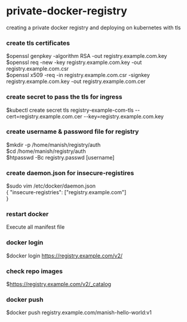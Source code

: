 # private-docker-registry
creating a private docker registry and deploying on kubernetes with tls  

### create tls certificates  
$openssl genpkey -algorithm RSA -out registry.example.com.key  
$openssl req -new -key registry.example.com.key -out registry.example.com.csr  
$openssl x509 -req -in registry.example.com.csr -signkey registry.example.com.key -out registry.example.com.cer  

### create secret to pass the tls for ingress
$kubectl create secret tls registry-example-com-tls --cert=registry.example.com.cer --key=registry.example.com.key  

### create username & password file for registry
$mkdir -p /home/manish/registry/auth  
$cd /home/manish/registry/auth  
$htpasswd -Bc registry.passwd [username]  

### create daemon.json for insecure-registires  
$sudo vim /etc/docker/daemon.json  
{                                                                                                                                                                     "insecure-registries": ["registry.example.com"]  
}  

### restart docker  
Execute all manifest file  

### docker login  
$docker login https://registry.example.com/v2/  

### check repo images  
$https://registry.example.com/v2/_catalog  

### docker push  
$docker push registry.example.com/manish-hello-world:v1  
